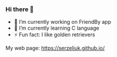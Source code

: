 ### Hi there 👋

- 🔭 I’m currently working on FriendBy app
- 🌱 I’m currently learning C language
- ⚡ Fun fact: I like golden retrievers

My web page: https://serzeliuk.github.io/
<!--
